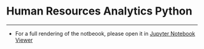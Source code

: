 # Human Resources Analytics Python
***
- For a full rendering of the notbeook, please open it in [Jupyter Notebook Viewer](http://nbviewer.jupyter.org/github/tristaneljed/Human-Resources-Analytics-Python/blob/8cc6dfed11159cdd870db44a5ca15d912fade935/hr_analytics.ipynb)

